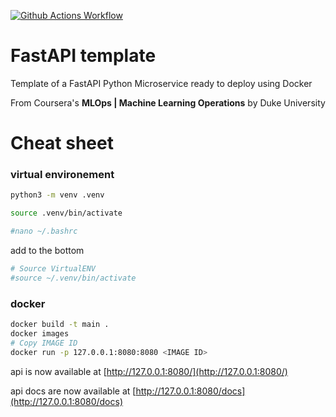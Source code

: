 [![Github Actions Workflow](https://github.com/DiogoCarapito/fastapi_template/actions/workflows/main.yaml/badge.svg)](https://github.com/DiogoCarapito/fastapi_template/actions/workflows/main.yaml)

# FastAPI template

Template of a FastAPI Python Microservice ready to deploy using Docker

From Coursera's **MLOps | Machine Learning Operations** by Duke University

# Cheat sheet

### virtual environement

```bash
python3 -m venv .venv
```

```bash
source .venv/bin/activate
````

```bash
#nano ~/.bashrc
```

add to the bottom
```mk
# Source VirtualENV
#source ~/.venv/bin/activate
```

### docker
```bash
docker build -t main .
docker images
# Copy IMAGE ID
docker run -p 127.0.0.1:8080:8080 <IMAGE ID>
```

api is now available at 
[http://127.0.0.1:8080/](http://127.0.0.1:8080/)

api docs are now available at
[http://127.0.0.1:8080/docs](http://127.0.0.1:8080/docs)